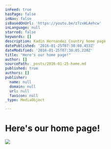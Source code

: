 ```yaml
---
inFeed: true
hasPage: false
inNav: false
isBasedOnUrl: 'https://youtu.be/z7zxWLAehcw'
inLanguage: null
starred: false
keywords: []
description: Kadin Hernandez Country home page
datePublished: '2016-01-25T07:38:08.453Z'
dateModified: '2016-01-25T07:38:05.220Z'
title: "Here's our home page!"
author: []
sourcePath: _posts/2016-01-25-home.md
published: true
authors: []
publisher:
  name: null
  domain: null
  url: null
  favicon: null
_type: MediaObject

---
```

# Here's our home page!
![](https://the-grid-user-content.s3-us-west-2.amazonaws.com/c106a434-84d9-4040-8515-a23db520ced0.jpg)